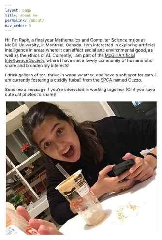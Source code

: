```yaml
---
layout: page
title: about me
permalink: /about/
nav_order: 3
---
```

Hi! I'm Raph, a final year Mathematics and Computer Science major at McGill University, in Montreal, Canada.
I am interested in exploring artificial intelligence in areas where it can affect social and environmental good, as well as the ethics of AI. Currently, I am part of the [McGill Artificial Intelligence Society](http://mcgillai.com), where I have met a lovely community of humans who share and broaden my interests!

I drink gallons of tea, thrive in warm weather, and have a soft spot for cats. I am currently fostering a cuddly furball from the [SPCA](https://www.spca.com/en/) named Ouzzo.

Send me a message if you're interested in working together (Or if you have cute cat photos to share)!

<p align="center">
  <img id="about-img"  src="/assets/img/raph_about.PNG">
</p>

<link rel="stylesheet" href="../assets/css/index.css">
